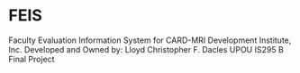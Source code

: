 # FEIS
Faculty Evaluation Information System for CARD-MRI Development Institute, Inc.
Developed and Owned by: Lloyd Christopher F. Dacles
UPOU IS295 B Final Project
